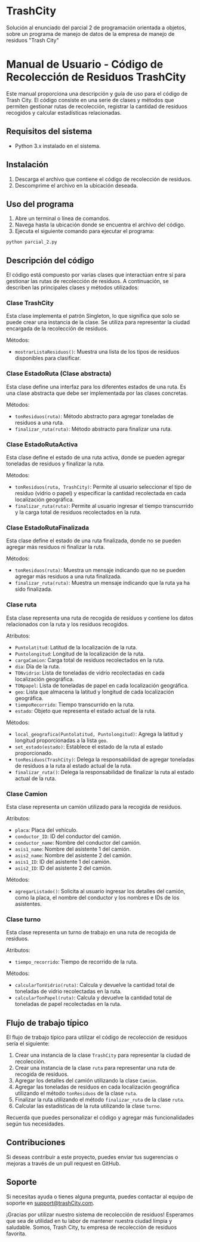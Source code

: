 # TrashCity
Solución al enunciado del parcial 2 de programación orientada a objetos, sobre un programa de manejo de datos de la empresa de manejo de residuos "Trash City"

# Manual de Usuario - Código de Recolección de Residuos TrashCity

Este manual proporciona una descripción y guía de uso para el código de Trash City. El código consiste en una serie de clases y métodos que permiten gestionar rutas de recolección, registrar la cantidad de residuos recogidos y calcular estadísticas relacionadas.

## Requisitos del sistema
- Python 3.x instalado en el sistema.

## Instalación
1. Descarga el archivo que contiene el código de recolección de residuos.
2. Descomprime el archivo en la ubicación deseada.

## Uso del programa
1. Abre un terminal o línea de comandos.
2. Navega hasta la ubicación donde se encuentra el archivo del código.
3. Ejecuta el siguiente comando para ejecutar el programa:

```shell
python parcial_2.py
```

## Descripción del código

El código está compuesto por varias clases que interactúan entre sí para gestionar las rutas de recolección de residuos. A continuación, se describen las principales clases y métodos utilizados:

### Clase TrashCity

Esta clase implementa el patrón Singleton, lo que significa que solo se puede crear una instancia de la clase. Se utiliza para representar la ciudad encargada de la recolección de residuos.

Métodos:
- `mostrarListaResiduos()`: Muestra una lista de los tipos de residuos disponibles para clasificar.

### Clase EstadoRuta (Clase abstracta)

Esta clase define una interfaz para los diferentes estados de una ruta. Es una clase abstracta que debe ser implementada por las clases concretas.

Métodos:
- `tonResiduos(ruta)`: Método abstracto para agregar toneladas de residuos a una ruta.
- `finalizar_ruta(ruta)`: Método abstracto para finalizar una ruta.

### Clase EstadoRutaActiva

Esta clase define el estado de una ruta activa, donde se pueden agregar toneladas de residuos y finalizar la ruta.

Métodos:
- `tonResiduos(ruta, TrashCity)`: Permite al usuario seleccionar el tipo de residuo (vidrio o papel) y especificar la cantidad recolectada en cada localización geográfica.
- `finalizar_ruta(ruta)`: Permite al usuario ingresar el tiempo transcurrido y la carga total de residuos recolectados en la ruta.

### Clase EstadoRutaFinalizada

Esta clase define el estado de una ruta finalizada, donde no se pueden agregar más residuos ni finalizar la ruta.

Métodos:
- `tonResiduos(ruta)`: Muestra un mensaje indicando que no se pueden agregar más residuos a una ruta finalizada.
- `finalizar_ruta(ruta)`: Muestra un mensaje indicando que la ruta ya ha sido finalizada.

### Clase ruta

Esta clase representa una ruta de recogida de residuos y contiene los datos relacionados con la ruta y los residuos recogidos.

Atributos:
- `Puntolatitud`: Latitud de la localización de la ruta.
- `Puntolongitud`: Longitud de la localización de la ruta.
- `cargaCamion`: Carga total de residuos recolectados en la ruta.
- `dia`: Día de la ruta.
- `TONvidrio`: Lista de toneladas de vidrio recolectadas en cada localización geográfica.
- `TONpapel`: Lista de toneladas de papel en cada localización geográfica.
- `geo`: Lista que almacena la latitud y longitud de cada localización geográfica.
- `tiempoRecorrido`: Tiempo transcurrido en la ruta.
- `estado`: Objeto que representa el estado actual de la ruta.

Métodos:
- `local_geografica(Puntolatitud, Puntolongitud)`: Agrega la latitud y longitud proporcionadas a la lista `geo`.
- `set_estado(estado)`: Establece el estado de la ruta al estado proporcionado.
- `tonResiduos(TrashCity)`: Delega la responsabilidad de agregar toneladas de residuos a la ruta al estado actual de la ruta.
- `finalizar_ruta()`: Delega la responsabilidad de finalizar la ruta al estado actual de la ruta.

### Clase Camion

Esta clase representa un camión utilizado para la recogida de residuos.

Atributos:
- `placa`: Placa del vehículo.
- `conductor_ID`: ID del conductor del camión.
- `conductor_name`: Nombre del conductor del camión.
- `asis1_name`: Nombre del asistente 1 del camión.
- `asis2_name`: Nombre del asistente 2 del camión.
- `asis1_ID`: ID del asistente 1 del camión.
- `asis2_ID`: ID del asistente 2 del camión.

Métodos:
- `agregarListado()`: Solicita al usuario ingresar los detalles del camión, como la placa, el nombre del conductor y los nombres e IDs de los asistentes.

### Clase turno

Esta clase representa un turno de trabajo en una ruta de recogida de residuos.

Atributos:
- `tiempo_recorrido`: Tiempo de recorrido de la ruta.

Métodos:
- `calcularTonVidrio(ruta)`: Calcula y devuelve la cantidad total de toneladas de vidrio recolectadas en la ruta.
- `calcularTonPapel(ruta)`: Calcula y devuelve la cantidad total de toneladas de papel recolectadas en la ruta.

## Flujo de trabajo típico

El flujo de trabajo típico para utilizar el código de recolección de residuos sería el siguiente:

1. Crear una instancia de la clase `TrashCity` para representar la ciudad de recolección.
2. Crear una instancia de la clase `ruta` para representar una ruta de recogida de residuos.
3. Agregar los detalles del camión utilizando la clase `Camion`.
4. Agregar las toneladas de residuos en cada localización geográfica utilizando el método `tonResiduos` de la clase `ruta`.
5. Finalizar la ruta utilizando el método `finalizar_ruta` de la clase `ruta`.
6. Calcular las estadísticas de la ruta utilizando la clase `turno`.

Recuerda que puedes personalizar el código y agregar más funcionalidades según tus necesidades.

## Contribuciones

Si deseas contribuir a este proyecto, puedes enviar tus sugerencias o mejoras a través de un pull request en GitHub.

## Soporte

Si necesitas ayuda o tienes alguna pregunta, puedes contactar al equipo de soporte en support@trashCity.com.

¡Gracias por utilizar nuestro sistema de recolección de residuos! Esperamos que sea de utilidad en tu labor de mantener nuestra ciudad limpia y saludable.
Somos, Trash City, tu empresa de recolección de residuos favorita.

